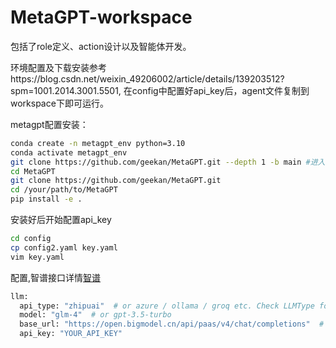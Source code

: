# MetaGPT-workspace
包括了role定义、action设计以及智能体开发。

环境配置及下载安装参考https://blog.csdn.net/weixin_49206002/article/details/139203512?spm=1001.2014.3001.5501, 在config中配置好api_key后，agent文件复制到workspace下即可运行。

metagpt配置安装：
```bash
conda create -n metagpt_env python=3.10
conda activate metagpt_env
git clone https://github.com/geekan/MetaGPT.git --depth 1 -b main #进入一个有权限的路径克隆，否则就失败
cd MetaGPT
git clone https://github.com/geekan/MetaGPT.git 
cd /your/path/to/MetaGPT
pip install -e .
```
安装好后开始配置api_key
```bash
cd config
cp config2.yaml key.yaml
vim key.yaml
```
配置,智谱接口详情[智谱](https://open.bigmodel.cn/dev/api#glm-4)

```bash
llm:
  api_type: "zhipuai"  # or azure / ollama / groq etc. Check LLMType for more options
  model: "glm-4"  # or gpt-3.5-turbo
  base_url: "https://open.bigmodel.cn/api/paas/v4/chat/completions"  # or forward url / other llm url
  api_key: "YOUR_API_KEY"
```
